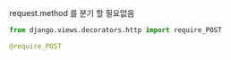 request.method 를 분기 할 필요없음

```python
from django.views.decorators.http import require_POST

@require_POST
```

